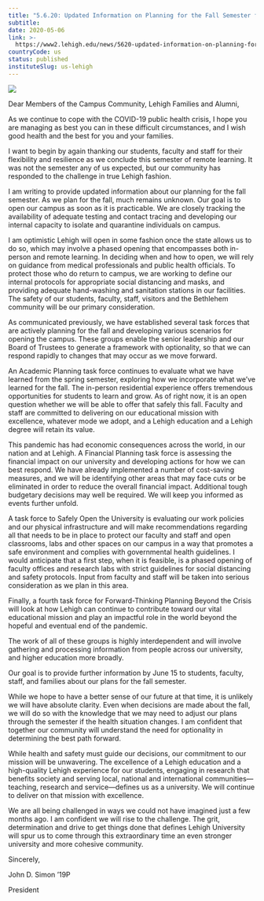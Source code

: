 ```yaml
---
title: "5.6.20: Updated Information on Planning for the Fall Semester from President Simon"
subtitle: 
date: 2020-05-06
link: >-
  https://www2.lehigh.edu/news/5620-updated-information-on-planning-for-the-fall-semester-from-president-simon
countryCode: us
status: published
instituteSlug: us-lehigh
---
```

![](http://www2.lehigh.edu/sites/www2/files/2020-05/COVID-rectangle-updates_0.jpg)

Dear Members of the Campus Community, Lehigh Families and Alumni,

As we continue to cope with the COVID-19 public health crisis, I hope you are managing as best you can in these difficult circumstances, and I wish good health and the best for you and your families.

I want to begin by again thanking our students, faculty and staff for their flexibility and resilience as we conclude this semester of remote learning. It was not the semester any of us expected, but our community has responded to the challenge in true Lehigh fashion.

I am writing to provide updated information about our planning for the fall semester. As we plan for the fall, much remains unknown. Our goal is to open our campus as soon as it is practicable. We are closely tracking the availability of adequate testing and contact tracing and developing our internal capacity to isolate and quarantine individuals on campus.

I am optimistic Lehigh will open in some fashion once the state allows us to do so, which may involve a phased opening that encompasses both in-person and remote learning. In deciding when and how to open, we will rely on guidance from medical professionals and public health officials. To protect those who do return to campus, we are working to define our internal protocols for appropriate social distancing and masks, and providing adequate hand-washing and sanitation stations in our facilities. The safety of our students, faculty, staff, visitors and the Bethlehem community will be our primary consideration.

As communicated previously, we have established several task forces that are actively planning for the fall and developing various scenarios for opening the campus. These groups enable the senior leadership and our Board of Trustees to generate a framework with optionality, so that we can respond rapidly to changes that may occur as we move forward.

An Academic Planning task force continues to evaluate what we have learned from the spring semester, exploring how we incorporate what we’ve learned for the fall. The in-person residential experience offers tremendous opportunities for students to learn and grow. As of right now, it is an open question whether we will be able to offer that safely this fall. Faculty and staff are committed to delivering on our educational mission with excellence, whatever mode we adopt, and a Lehigh education and a Lehigh degree will retain its value.

This pandemic has had economic consequences across the world, in our nation and at Lehigh. A Financial Planning task force is assessing the financial impact on our university and developing actions for how we can best respond. We have already implemented a number of cost-saving measures, and we will be identifying other areas that may face cuts or be eliminated in order to reduce the overall financial impact. Additional tough budgetary decisions may well be required. We will keep you informed as events further unfold.

A task force to Safely Open the University is evaluating our work policies and our physical infrastructure and will make recommendations regarding all that needs to be in place to protect our faculty and staff and open classrooms, labs and other spaces on our campus in a way that promotes a safe environment and complies with governmental health guidelines. I would anticipate that a first step, when it is feasible, is a phased opening of faculty offices and research labs with strict guidelines for social distancing and safety protocols. Input from faculty and staff will be taken into serious consideration as we plan in this area.

Finally, a fourth task force for Forward-Thinking Planning Beyond the Crisis will look at how Lehigh can continue to contribute toward our vital educational mission and play an impactful role in the world beyond the hopeful and eventual end of the pandemic.

The work of all of these groups is highly interdependent and will involve gathering and processing information from people across our university, and higher education more broadly.

Our goal is to provide further information by June 15 to students, faculty, staff, and families about our plans for the fall semester.

While we hope to have a better sense of our future at that time, it is unlikely we will have absolute clarity. Even when decisions are made about the fall, we will do so with the knowledge that we may need to adjust our plans through the semester if the health situation changes. I am confident that together our community will understand the need for optionality in determining the best path forward.

While health and safety must guide our decisions, our commitment to our mission will be unwavering. The excellence of a Lehigh education and a high-quality Lehigh experience for our students, engaging in research that benefits society and serving local, national and international communities—teaching, research and service—defines us as a university. We will continue to deliver on that mission with excellence.

We are all being challenged in ways we could not have imagined just a few months ago. I am confident we will rise to the challenge. The grit, determination and drive to get things done that defines Lehigh University will spur us to come through this extraordinary time an even stronger university and more cohesive community.

Sincerely,

John D. Simon ’19P

President
